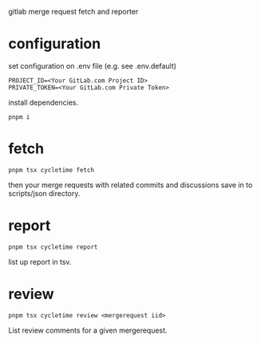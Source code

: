 gitlab merge request fetch and reporter

# configuration

set configuration on .env file (e.g. see .env.default)

```
PROJECT_ID=<Your GitLab.com Project ID>
PRIVATE_TOKEN=<Your GitLab.com Private Token>
```

install dependencies.

```
pnpm i
```

# fetch

```
pnpm tsx cycletime fetch
```

then your merge requests with related commits and discussions save in to scripts/json directory.

# report

```
pnpm tsx cycletime report
```

list up report in tsv.

# review

```
pnpm tsx cycletime review <mergerequest iid>
```

List review comments for a given mergerequest.
